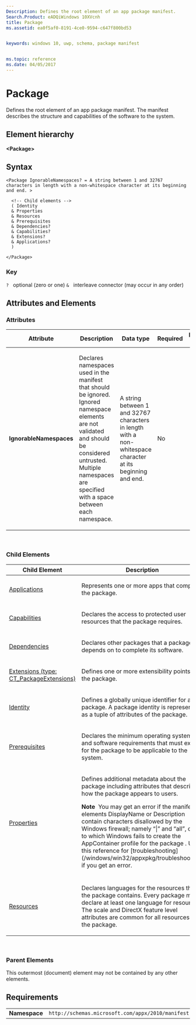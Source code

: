 ```yaml
---
Description: Defines the root element of an app package manifest.
Search.Product: eADQiWindows 10XVcnh
title: Package
ms.assetid: ea0f5af0-8191-4ce0-9594-c647f800bd53


keywords: windows 10, uwp, schema, package manifest


ms.topic: reference
ms.date: 04/05/2017
---
```


# Package

Defines the root element of an app package manifest. The manifest describes the structure and capabilities of the software to the system.

## Element hierarchy

**&lt;Package&gt;**

## Syntax

``` syntax
<Package IgnorableNamespaces? = A string between 1 and 32767 characters in length with a non-whitespace character at its beginning and end. >

  <!-- Child elements -->
  ( Identity
  & Properties
  & Resources
  & Prerequisites
  & Dependencies?
  & Capabilities?
  & Extensions?
  & Applications?
  )

</Package>
```

### Key

`?`   optional (zero or one)
`&`   interleave connector (may occur in any order)

## Attributes and Elements


### Attributes

<table>
<colgroup>
<col width="20%" />
<col width="20%" />
<col width="20%" />
<col width="20%" />
<col width="20%" />
</colgroup>
<thead>
<tr class="header">
<th>Attribute</th>
<th>Description</th>
<th>Data type</th>
<th>Required</th>
<th>Default value</th>
</tr>
</thead>
<tbody>
<tr class="odd">
<td><strong>IgnorableNamespaces</strong></td>
<td><p>Declares namespaces used in the manifest that should be ignored. Ignored namespace elements are not validated and should be considered untrusted. Multiple namespaces are specified with a space between each namespace.</p></td>
<td>A string between 1 and 32767 characters in length with a non-whitespace character at its beginning and end.</td>
<td>No</td>
<td></td>
</tr>
</tbody>
</table>

 

### Child Elements

<table>
<colgroup>
<col width="50%" />
<col width="50%" />
</colgroup>
<thead>
<tr class="header">
<th>Child Element</th>
<th>Description</th>
</tr>
</thead>
<tbody>
<tr class="odd">
<td><a href="element-applications.md">Applications</a> </td>
<td><p>Represents one or more apps that comprise the package.</p></td>
</tr>
<tr class="even">
<td><a href="element-capabilities.md">Capabilities</a> </td>
<td><p>Declares the access to protected user resources that the package requires.</p></td>
</tr>
<tr class="odd">
<td><a href="element-dependencies.md">Dependencies</a> </td>
<td><p>Declares other packages that a package depends on to complete its software.</p></td>
</tr>
<tr class="even">
<td><a href="element-extensions.md">Extensions (type: CT_PackageExtensions)</a> </td>
<td><p>Defines one or more extensibility points for the package.</p></td>
</tr>
<tr class="odd">
<td><a href="element-identity.md">Identity</a> </td>
<td><p>Defines a globally unique identifier for a package. A package identity is represented as a tuple of attributes of the package.</p></td>
</tr>
<tr class="even">
<td><a href="element-prerequisites.md">Prerequisites</a> </td>
<td><p>Declares the minimum operating system and software requirements that must exist for the package to be applicable to the system.</p></td>
</tr>
<tr class="odd">
<td><a href="element-properties.md">Properties</a> </td>
<td><p>Defines additional metadata about the package including attributes that describe how the package appears to users.</p>
<div class="alert">
<strong>Note</strong>  You may get an error if the manifest elements DisplayName or Description contain characters disallowed by the Windows firewall; namely “|” and “all”, due to which Windows fails to create the AppContainer profile for the package . Use this reference for [troubleshooting](/windows/win32/appxpkg/troubleshooting) if you get an error.
</div>
<div>
 
</div></td>
</tr>
<tr class="even">
<td><a href="element-resources.md">Resources</a> </td>
<td><p>Declares languages for the resources that the package contains. Every package must declare at least one language for resources. The scale and DirectX feature level attributes are common for all resources in the package.</p></td>
</tr>
</tbody>
</table>

 

### Parent Elements

This outermost (document) element may not be contained by any other elements.

## Requirements

|               |                                                             |
|---------------|-------------------------------------------------------------|
| **Namespace** | `http://schemas.microsoft.com/appx/2010/manifest` |

 

 